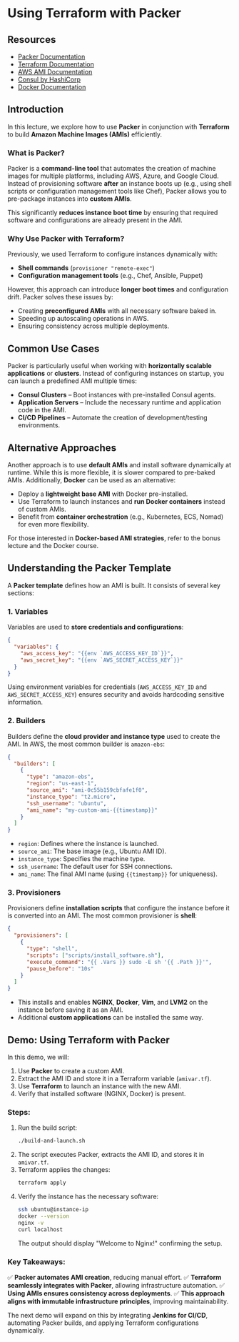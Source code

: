 # Using Terraform with Packer

## Resources
- [Packer Documentation](https://developer.hashicorp.com/packer/docs)
- [Terraform Documentation](https://developer.hashicorp.com/terraform/docs)
- [AWS AMI Documentation](https://docs.aws.amazon.com/AWSEC2/latest/UserGuide/AMIs.html)
- [Consul by HashiCorp](https://www.consul.io/)
- [Docker Documentation](https://docs.docker.com/)

## Introduction
In this lecture, we explore how to use **Packer** in conjunction with **Terraform** to build **Amazon Machine Images (AMIs)** efficiently. 

### What is Packer?
Packer is a **command-line tool** that automates the creation of machine images for multiple platforms, including AWS, Azure, and Google Cloud. 
Instead of provisioning software **after** an instance boots up (e.g., using shell scripts or configuration management tools like Chef), Packer allows you to pre-package instances into **custom AMIs**. 

This significantly **reduces instance boot time** by ensuring that required software and configurations are already present in the AMI.

### Why Use Packer with Terraform?
Previously, we used Terraform to configure instances dynamically with:
- **Shell commands** (`provisioner "remote-exec"`)
- **Configuration management tools** (e.g., Chef, Ansible, Puppet)

However, this approach can introduce **longer boot times** and configuration drift. Packer solves these issues by:
- Creating **preconfigured AMIs** with all necessary software baked in.
- Speeding up autoscaling operations in AWS.
- Ensuring consistency across multiple deployments.

## Common Use Cases
Packer is particularly useful when working with **horizontally scalable applications** or **clusters**. Instead of configuring instances on startup, you can launch a predefined AMI multiple times:
- **Consul Clusters** – Boot instances with pre-installed Consul agents.
- **Application Servers** – Include the necessary runtime and application code in the AMI.
- **CI/CD Pipelines** – Automate the creation of development/testing environments.

## Alternative Approaches
Another approach is to use **default AMIs** and install software dynamically at runtime. While this is more flexible, it is slower compared to pre-baked AMIs. Additionally, **Docker** can be used as an alternative:
- Deploy a **lightweight base AMI** with Docker pre-installed.
- Use Terraform to launch instances and **run Docker containers** instead of custom AMIs.
- Benefit from **container orchestration** (e.g., Kubernetes, ECS, Nomad) for even more flexibility.

For those interested in **Docker-based AMI strategies**, refer to the bonus lecture and the Docker course.

## Understanding the Packer Template
A **Packer template** defines how an AMI is built. It consists of several key sections:

### 1. Variables
Variables are used to **store credentials and configurations**:
```json
{
  "variables": {
    "aws_access_key": "{{env `AWS_ACCESS_KEY_ID`}}",
    "aws_secret_key": "{{env `AWS_SECRET_ACCESS_KEY`}}"
  }
}
```
Using environment variables for credentials (`AWS_ACCESS_KEY_ID` and `AWS_SECRET_ACCESS_KEY`) ensures security and avoids hardcoding sensitive information.

### 2. Builders
Builders define the **cloud provider and instance type** used to create the AMI. In AWS, the most common builder is `amazon-ebs`:
```json
{
  "builders": [
    {
      "type": "amazon-ebs",
      "region": "us-east-1",
      "source_ami": "ami-0c55b159cbfafe1f0",
      "instance_type": "t2.micro",
      "ssh_username": "ubuntu",
      "ami_name": "my-custom-ami-{{timestamp}}"
    }
  ]
}
```
- `region`: Defines where the instance is launched.
- `source_ami`: The base image (e.g., Ubuntu AMI ID).
- `instance_type`: Specifies the machine type.
- `ssh_username`: The default user for SSH connections.
- `ami_name`: The final AMI name (using `{{timestamp}}` for uniqueness).

### 3. Provisioners
Provisioners define **installation scripts** that configure the instance before it is converted into an AMI. The most common provisioner is **shell**:
```json
{
  "provisioners": [
    {
      "type": "shell",
      "scripts": ["scripts/install_software.sh"],
      "execute_command": "{{ .Vars }} sudo -E sh '{{ .Path }}'",
      "pause_before": "10s"
    }
  ]
}
```
- This installs and enables **NGINX**, **Docker**, **Vim**, and **LVM2** on the instance before saving it as an AMI.
- Additional **custom applications** can be installed the same way.

## Demo: Using Terraform with Packer
In this demo, we will:
1. Use **Packer** to create a custom AMI.
2. Extract the AMI ID and store it in a Terraform variable (`amivar.tf`).
3. Use **Terraform** to launch an instance with the new AMI.
4. Verify that installed software (NGINX, Docker) is present.

### Steps:
1. Run the build script:
   ```sh
   ./build-and-launch.sh
   ```
2. The script executes Packer, extracts the AMI ID, and stores it in `amivar.tf`.
3. Terraform applies the changes:
   ```sh
   terraform apply
   ```
4. Verify the instance has the necessary software:
   ```sh
   ssh ubuntu@instance-ip
   docker --version
   nginx -v
   curl localhost
   ```
   The output should display "Welcome to Nginx!" confirming the setup.

### Key Takeaways:
✅ **Packer automates AMI creation**, reducing manual effort.
✅ **Terraform seamlessly integrates with Packer**, allowing infrastructure automation.
✅ **Using AMIs ensures consistency across deployments**.
✅ **This approach aligns with immutable infrastructure principles**, improving maintainability.

The next demo will expand on this by integrating **Jenkins for CI/CD**, automating Packer builds, and applying Terraform configurations dynamically.

